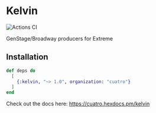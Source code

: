 # Kelvin

![Actions CI](https://github.com/NFIBrokerage/kelvin/workflows/Actions%20CI/badge.svg)

GenStage/Broadway producers for Extreme

## Installation

```elixir
def deps do
  [
    {:kelvin, "~> 1.0", organization: "cuatro"}
  ]
end
```

Check out the docs here: https://cuatro.hexdocs.pm/kelvin
